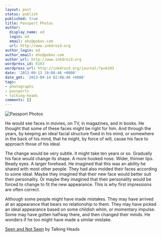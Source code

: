 ```yaml
---
layout: post
status: publish
published: true
title: Passport Photos
author:
  display_name: ed
  login: ed
  email: ehs@pobox.com
  url: http://www.inkdroid.org
author_login: ed
author_email: ehs@pobox.com
author_url: http://www.inkdroid.org
wordpress_id: 6103
wordpress_url: http://inkdroid.org/journal/?p=6103
date: '2013-09-13 19:08:46 +0000'
date_gmt: '2013-09-14 02:08:46 +0000'
tags:
- photographs
- passports
- talking-heads
comments: []
---
```


<p><img src="http://inkdroid.org/images/passport-photos.png" alt="Passport Photos" /></p>
<p>He would see faces in movies, on TV, in magazines, and in books. He thought that some of these faces might be right for him. And through the years, by keeping an ideal facial structure fixed in his mind, or somewhere in the back of his mind, that he might, by force of will, cause his face to approach those of his ideal.</p>
<p>The change would be very subtle. It might take ten years or so. Gradually his face would change its shape. A more hooked nose. Wider, thinner lips. Beady eyes. A larger forehead. He imagined that this was an ability he shared with most other people. They had also molded their faces according to some ideal. Maybe they imagined that their new face would better suit their personality. Or maybe they imagined that their personality would be forced to change to fit the new appearance. This is why first impressions are often correct.</p>
<p>Although some people might have made mistakes. They may have arrived at an appearance that bears no relationship to them. They may have picked an ideal appearance based on some childish whim, or momentary impulse. Some may have gotten halfway there, and then changed their minds. He wonders if he too might have made a similar mistake.</p>
<p><a href="https://www.youtube.com/watch?v=Rvjw5xJF8WQ">Seen and Not Seen</a> by Talking Heads</p>
